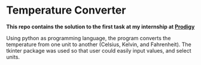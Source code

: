 # Temperature Converter
**This repo contains the solution to the first task at my internship at [Prodigy](https://prodigyinfotech.dev)**


Using python as programming language, the program converts the temperature from one unit to another (Celsius, Kelvin, and Fahrenheit). The tkinter package was used so that user could easily input values, and select units.
